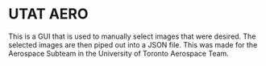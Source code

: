 # UTAT AERO

This is a GUI that is used to manually select images that were desired. The selected images are then piped out into a JSON file. 
This was made for the Aerospace Subteam in the University of Toronto Aerospace Team.
